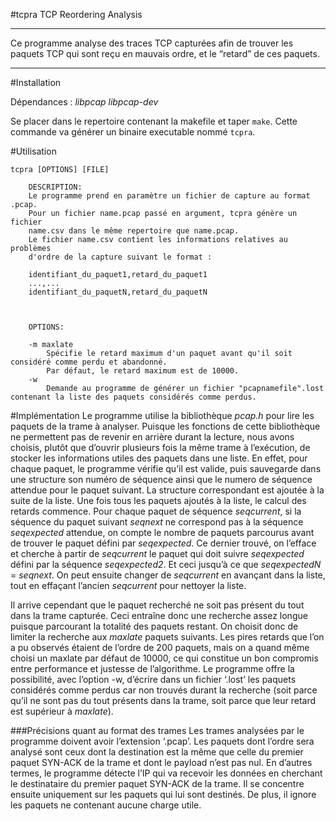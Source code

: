 #tcpra
TCP Reordering Analysis

----

Ce programme analyse des traces TCP capturées afin de trouver les paquets TCP qui sont reçu en mauvais ordre, et le “retard” de ces paquets.

----
#Installation

Dépendances : *libpcap* *libpcap-dev*

Se placer dans le repertoire contenant la makefile et taper `make`.
Cette commande va générer un binaire executable nommé `tcpra`.

#Utilisation

```
tcpra [OPTIONS] [FILE]
	
	DESCRIPTION:
	Le programme prend en paramètre un fichier de capture au format .pcap.
	Pour un fichier name.pcap passé en argument, tcpra génère un fichier
	name.csv dans le même repertoire que name.pcap.
	Le fichier name.csv contient les informations relatives au problèmes 
	d'ordre de la capture suivant le format :

	identifiant_du_paquet1,retard_du_paquet1
	...,...
	identifiant_du_paquetN,retard_du_paquetN



	OPTIONS:
	
	-m maxlate
		Spécifie le retard maximum d'un paquet avant qu'il soit considéré comme perdu et abandonné.
		Par défaut, le retard maximum est de 10000.
	-w
		Demande au programme de générer un fichier "pcapnamefile".lost contenant la liste des paquets considérés comme perdus.
```

#Implémentation
Le programme utilise la bibliothèque *pcap.h* pour lire les paquets de la trame à analyser.
Puisque les fonctions de cette bibliothèque ne permettent pas de revenir en arrière durant la lecture, nous avons choisis, plutôt que d’ouvrir plusieurs fois la même trame à l’exécution, de stocker les informations utiles des paquets dans une liste.
En effet, pour chaque paquet, le programme vérifie qu’il est valide, puis sauvegarde dans une structure son numéro de séquence ainsi que le numero de séquence attendue pour le paquet suivant. La structure correspondant est ajoutée à la suite de la liste.
Une fois tous les paquets ajoutés à la liste, le calcul des retards commence. Pour chaque paquet de séquence *seqcurrent*, si la séquence du paquet suivant *seqnext* ne correspond pas à la séquence *seqexpected* attendue, on compte le nombre de paquets parcourus avant de trouver le paquet défini par *seqexpected*. Ce dernier trouvé, on l’efface et cherche à partir de *seqcurrent* le paquet qui doit suivre *seqexpected* défini par la séquence *seqexpected2*. Et ceci jusqu’à ce que *seqexpectedN* = *seqnext*. On peut ensuite changer de *seqcurrent* en avançant dans la liste, tout en effaçant l’ancien *seqcurrent* pour nettoyer la liste.

Il arrive cependant que le paquet recherché ne soit pas présent du tout dans la trame capturée. Ceci entraîne donc une recherche assez longue puisque parcourant la totalité des paquets restant. On choisit donc de limiter la recherche aux *maxlate* paquets suivants. Les pires retards que l’on a pu observés étaient de l’ordre de 200 paquets, mais on a quand même choisi un maxlate par défaut de 10000, ce qui constitue un bon compromis entre performance et justesse de l’algorithme.
Le programme offre la possibilité, avec l’option -w, d’écrire dans un fichier ‘.lost’ les paquets considérés comme perdus car non trouvés durant la recherche (soit parce qu’il ne sont pas du tout présents dans la trame, soit parce que leur retard est supérieur à *maxlate*).

###Précisions quant au format des trames
Les trames analysées par le programme doivent avoir l’extension ‘.pcap’. Les paquets dont l’ordre sera analysé sont ceux dont la destination est la même que celle du premier paquet SYN-ACK de la trame et dont le payload n’est pas nul.
En d’autres termes, le programme détecte l’IP qui va recevoir les données en cherchant le destinataire du premier paquet SYN-ACK de la trame. Il se concentre ensuite uniquement sur les paquets qui lui sont destinés. De plus, il ignore les paquets ne contenant aucune charge utile.
